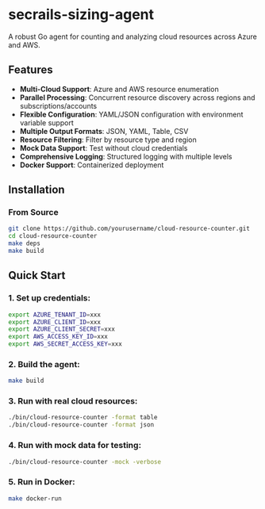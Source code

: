 # secrails-sizing-agent

A robust Go agent for counting and analyzing cloud resources across Azure and AWS.

## Features

- **Multi-Cloud Support**: Azure and AWS resource enumeration
- **Parallel Processing**: Concurrent resource discovery across regions and subscriptions/accounts
- **Flexible Configuration**: YAML/JSON configuration with environment variable support
- **Multiple Output Formats**: JSON, YAML, Table, CSV
- **Resource Filtering**: Filter by resource type and region
- **Mock Data Support**: Test without cloud credentials
- **Comprehensive Logging**: Structured logging with multiple levels
- **Docker Support**: Containerized deployment

## Installation

### From Source

```bash
git clone https://github.com/yourusername/cloud-resource-counter.git
cd cloud-resource-counter
make deps
make build
```

## Quick Start

### 1. Set up credentials:

```bash
export AZURE_TENANT_ID=xxx
export AZURE_CLIENT_ID=xxx
export AZURE_CLIENT_SECRET=xxx
export AWS_ACCESS_KEY_ID=xxx
export AWS_SECRET_ACCESS_KEY=xxx
```

### 2. Build the agent:

```bash
make build
```

### 3. Run with real cloud resources:

```bash
./bin/cloud-resource-counter -format table
./bin/cloud-resource-counter -format json
```

### 4. Run with mock data for testing:
```bash
./bin/cloud-resource-counter -mock -verbose
```

### 5. Run in Docker:
```bash
make docker-run
```

